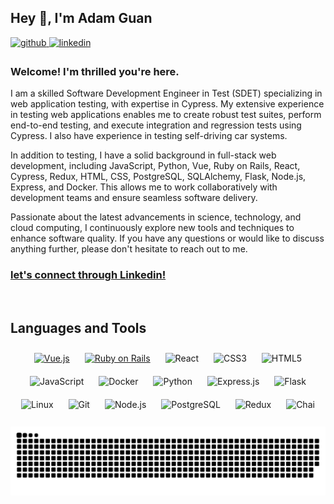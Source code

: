 ## Hey 👋, I'm Adam Guan  
  
<a href="https://github.com/adamhguan" target="_blank">
<img src=https://img.shields.io/badge/github-%2324292e.svg?&style=for-the-badge&logo=github&logoColor=white alt=github style="margin-bottom: 5px;" />
</a>
<a href="https://www.linkedin.com/in/adam-g-86922aa0/" target="_blank">
<img src=https://img.shields.io/badge/linkedin-%231E77B5.svg?&style=for-the-badge&logo=linkedin&logoColor=white alt=linkedin style="margin-bottom: 5px;" />
</a>  


### Welcome! I'm thrilled you're here.

I am a skilled Software Development Engineer in Test (SDET) specializing in web application testing, with expertise in Cypress. My extensive experience in testing web applications enables me to create robust test suites, perform end-to-end testing, and execute integration and regression tests using Cypress. I also have experience in testing self-driving car systems. 

In addition to testing, I have a solid background in full-stack web development, including JavaScript, Python, Vue, Ruby on Rails, React, Cypress, Redux, HTML, CSS, PostgreSQL, SQLAlchemy, Flask, Node.js, Express, and Docker. This allows me to work collaboratively with development teams and ensure seamless software delivery.

Passionate about the latest advancements in science, technology, and cloud computing, I continuously explore new tools and techniques to enhance software quality. If you have any questions or would like to discuss anything further, please don't hesitate to reach out to me.

  
### [let's connect through Linkedin!](https://www.linkedin.com/in/adam-g-86922aa0/)

<!-- Check out [my personal website](https://adamhguan.github.io/) -->


<br/>  


## Languages and Tools  
<div align="center">  
<a href="https://vuejs.org/" target="_blank"><img style="margin: 10px" src="https://profilinator.rishav.dev/skills-assets/vuejs-original-wordmark.svg" alt="Vue.js" height="50" /></a>  
<a href="https://rubyonrails.org/" target="_blank"><img style="margin: 10px" src="https://profilinator.rishav.dev/skills-assets/rails-original-wordmark.svg" alt="Ruby on Rails" height="50" /></a>  <img style="margin: 10px" src="https://profilinator.rishav.dev/skills-assets/react-original-wordmark.svg" alt="React" height="50" />  
<img style="margin: 10px" src="https://profilinator.rishav.dev/skills-assets/css3-original-wordmark.svg" alt="CSS3" height="50" />  
<img style="margin: 10px" src="https://profilinator.rishav.dev/skills-assets/html5-original-wordmark.svg" alt="HTML5" height="50" />  
<img style="margin: 10px" src="https://profilinator.rishav.dev/skills-assets/javascript-original.svg" alt="JavaScript" height="50" />  
<img style="margin: 10px" src="https://profilinator.rishav.dev/skills-assets/docker-original-wordmark.svg" alt="Docker" height="50" />  
<img style="margin: 10px" src="https://profilinator.rishav.dev/skills-assets/python-original.svg" alt="Python" height="50" />  
<img style="margin: 10px" src="https://profilinator.rishav.dev/skills-assets/express-original-wordmark.svg" alt="Express.js" height="50" />  
<img style="margin: 10px" src="https://profilinator.rishav.dev/skills-assets/flask.png" alt="Flask" height="50" />  
<img style="margin: 10px" src="https://profilinator.rishav.dev/skills-assets/linux-original.svg" alt="Linux" height="50" />  
<img style="margin: 10px" src="https://profilinator.rishav.dev/skills-assets/git-scm-icon.svg" alt="Git" height="50" />  
<img style="margin: 10px" src="https://profilinator.rishav.dev/skills-assets/nodejs-original-wordmark.svg" alt="Node.js" height="50" />  
<img style="margin: 10px" src="https://profilinator.rishav.dev/skills-assets/postgresql-original-wordmark.svg" alt="PostgreSQL" height="50" />  
<img style="margin: 10px" src="https://profilinator.rishav.dev/skills-assets/redux-original.svg" alt="Redux" height="50" />  
<img style="margin: 10px" src="https://profilinator.rishav.dev/skills-assets/chai.png" alt="Chai" height="50" />  
</div>  

<br/>  

<!-- [![Cypress.io](https://img.shields.io/badge/tested%20with-Cypress-04C38E.svg)](https://www.cypress.io/) -->

<!-- ## Github Stats  
<table><tr><td valign="top" width="50%">

![AdamHGuan's GitHub stats](https://github-readme-stats.vercel.app/api?username=AdamHGuan&show_icons=true&theme=tokyonight)

</td><td valign="top" width="50%">

![Top Langs](https://github-readme-stats.vercel.app/api/top-langs/?username=AdamHGuan&layout=compact&theme=tokyonight)

</td></tr></table>  

<br/>  

  

#### Top Repositories


<a href="https://github.com/AdamHGuan/Roly-Poly">
  <img align="center" src="https://github-readme-stats.vercel.app/api/pin/?username=AdamHGuan&repo=Roly-Poly&theme=tokyonight" />
</a>
<a href="https://github.com/AdamHGuan/molla">
  <img align="center" src="https://github-readme-stats.vercel.app/api/pin/?username=AdamHGuan&repo=molla&theme=tokyonight" />
</a>
<a href="https://github.com/wylin94/AAw19d1-Tinybnb-Clone">
  <img align="center" src="https://github-readme-stats.vercel.app/api/pin/?username=wylin94&repo=AAw19d1-Tinybnb-Clone&theme=tokyonight" />
</a>
<a href="https://github.com/CroissantAhhh/TwoLeftThumbs">
  <img align="center" src="https://github-readme-stats.vercel.app/api/pin/?username=CroissantAhhh&repo=TwoLeftThumbs&theme=tokyonight" />
</a> -->

<picture>
  <source media="(prefers-color-scheme: dark)" srcset="https://raw.githubusercontent.com/AdamHGuan/AdamHGuan/output/github-contribution-grid-snake-dark.svg">
  <source media="(prefers-color-scheme: light)" srcset="https://raw.githubusercontent.com/AdamHGuan/AdamHGuan/output/github-contribution-grid-snake.svg">
  <img alt="github contribution grid snake animation" src="https://raw.githubusercontent.com/platane/platane/output/github-contribution-grid-snake.svg">
</picture>

